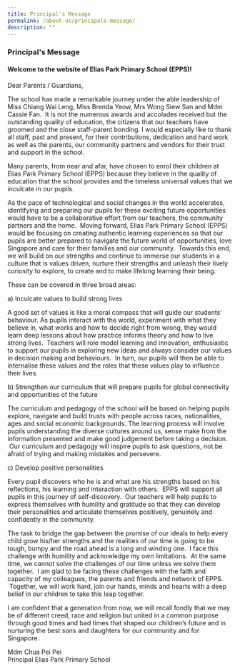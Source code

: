 ```yaml
---
title: Principal's Message
permalink: /about-us/principals-message/
description: ""
---
```

### Principal's Message

#### Welcome to the website of Elias Park Primary School (EPPS)!
 

Dear Parents / Guardians,

The school has made a remarkable journey under the able leadership of Miss Chiang Wai Leng, Miss Brenda Yeow, Mrs Wong Siew San and Mdm Cassie Fan.  It is not the numerous awards and accolades received but the outstanding quality of education, the citizens that our teachers have groomed and the close staff-parent bonding. I would especially like to thank all staff, past and present, for their contributions, dedication and hard work as well as the parents, our community partners and vendors for their trust and support in the school.

Many parents, from near and afar, have chosen to enrol their children at Elias Park Primary School (EPPS) because they believe in the quality of education that the school provides and the timeless universal values that we inculcate in our pupils.

As the pace of technological and social changes in the world accelerates, identifying and preparing our pupils for these exciting future opportunities would have to be a collaborative effort from our teachers, the community partners and the home.  Moving forward, Elias Park Primary School (EPPS) would be focusing on creating authentic learning experiences so that our pupils are better prepared to navigate the future world of opportunities, love Singapore and care for their families and our community.  Towards this end, we will build on our strengths and continue to immerse our students in a culture that is values driven, nurture their strengths and unleash their lively curiosity to explore, to create and to make lifelong learning their being.

These can be covered in three broad areas:

a) Inculcate values to build strong lives

A good set of values is like a moral compass that will guide our students’ behaviour. As pupils interact with the world, experiment with what they believe in, what works and how to decide right from wrong, they would learn deep lessons about how practice informs theory and how to live strong lives.  Teachers will role model learning and innovation, enthusiastic to support our pupils in exploring new ideas and always consider our values in decision making and behaviours.  In turn, our pupils will then be able to internalise these values and the roles that these values play to influence their lives.

b) Strengthen our curriculum that will prepare pupils for global connectivity and opportunities of the future

The curriculum and pedagogy of the school will be based on helping pupils explore, navigate and build trusts with people across races, nationalities, ages and social economic backgrounds. The learning process will involve pupils understanding the diverse cultures around us, sense make from the information presented and make good judgement before taking a decision.  Our curriculum and pedagogy will inspire pupils to ask questions, not be afraid of trying and making mistakes and persevere.

c) Develop positive personalities

Every pupil discovers who he is and what are his strengths based on his reflections, his learning and interaction with others.  EPPS will support all pupils in this journey of self-discovery.  Our teachers will help pupils to express themselves with humility and gratitude so that they can develop their personalities and articulate themselves positively, genuinely and confidently in the community. 

The task to bridge the gap between the promise of our ideals to help every child grow his/her strengths and the realities of our time is going to be tough, bumpy and the road ahead is a long and winding one.  I face this challenge with humility and acknowledge my own limitations.  At the same time, we cannot solve the challenges of our time unless we solve them together.  I am glad to be facing these challenges with the faith and capacity of my colleagues, the parents and friends and network of EPPS.  Together, we will work hard, join our hands, minds and hearts with a deep belief in our children to take this leap together.

I am confident that a generation from now, we will recall fondly that we may be of different creed, race and religion but united in a common purpose through good times and bad times that shaped our children’s future and in nurturing the best sons and daughters for our community and for Singapore.

Mdm Chua Pei Pei  
Principal Elias Park Primary School
